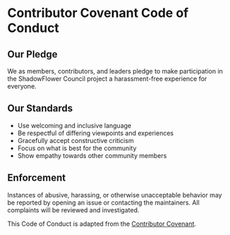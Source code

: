 # Contributor Covenant Code of Conduct

## Our Pledge
We as members, contributors, and leaders pledge to make participation in the ShadowFlower Council project a harassment-free experience for everyone.

## Our Standards
- Use welcoming and inclusive language
- Be respectful of differing viewpoints and experiences
- Gracefully accept constructive criticism
- Focus on what is best for the community
- Show empathy towards other community members

## Enforcement
Instances of abusive, harassing, or otherwise unacceptable behavior may be reported by opening an issue or contacting the maintainers. All complaints will be reviewed and investigated.

This Code of Conduct is adapted from the [Contributor Covenant](https://www.contributor-covenant.org).
